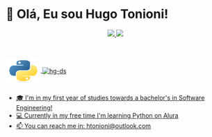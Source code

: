 # 👋 Olá, Eu sou Hugo Tonioni!

<div align="center">
  <a href="https://github.com/htonioni">
  <img height="160em" src="https://github-readme-stats.vercel.app/api?username=htonioni&show_icons=true&theme=vision-friendly-dark&include_all_commits=true&count_private=true"/>
  
  <img height="140em" src="https://github-readme-stats.vercel.app/api/top-langs/?username=htonioni&hide=Jupyter%20Notebook&layout=compact&langs_count=7&theme=vision-friendly-dark"/>
</div>

##
<div style="display: inline_block"><br>
<img align="center" alt="hg-Python" height="60" width="80" src="https://raw.githubusercontent.com/devicons/devicon/master/icons/python/python-original.svg">
<img align="center" alt="hg-ds" height="60" width="80" src="https://cdn.jsdelivr.net/gh/devicons/devicon/icons/mysql/mysql-plain-wordmark.svg">
</div>

###
- 🎓 I'm in my first year of studies towards a bachelor's in Software Engineering!
- 💻 Currently in my free time I'm learning Python on Alura 
- 📫 You can reach me in: htonioni@outlook.com
